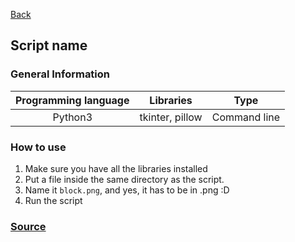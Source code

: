 [Back](../index.md)

## Script name

### General Information

| Programming language | Libraries | Type |
| :---: | :---: | :---: |
| Python3 | tkinter, pillow | Command line |

### How to use

1. Make sure you have all the libraries installed
2. Put a file inside the same directory as the script.
3. Name it `block.png`, and yes, it has to be in .png :D
3. Run the script

### [Source](../../RecolorBlock/RecolorBlock.py)